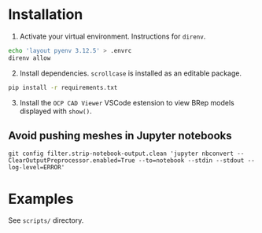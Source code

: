 
# Installation

1. Activate your virtual environment. Instructions for `direnv`.

```sh
echo 'layout pyenv 3.12.5' > .envrc 
direnv allow
```

2. Install dependencies. `scrollcase` is installed as an editable package.

```sh
pip install -r requirements.txt
```

3. Install the `OCP CAD Viewer` VSCode estension to view BRep models displayed with `show()`. 

## Avoid pushing meshes in Jupyter notebooks
```
git config filter.strip-notebook-output.clean 'jupyter nbconvert --ClearOutputPreprocessor.enabled=True --to=notebook --stdin --stdout --log-level=ERROR'
```

# Examples

See `scripts/` directory.